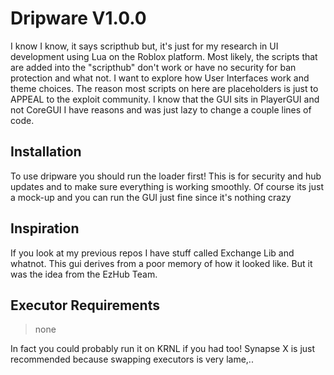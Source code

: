 # Dripware V1.0.0
I know I know, it says scripthub but, it's just for my research in UI development using Lua on the Roblox platform. Most likely, the scripts that are added into the "scripthub" don't work or have no security for ban protection and what not. I want to explore how User Interfaces work and theme choices. The reason most scripts on here are placeholders is just to APPEAL to the exploit community. I know that the GUI sits in PlayerGUI and not CoreGUI I have reasons and was just lazy to change a couple lines of code.

## Installation
To use dripware you should run the loader first! This is for security and hub updates and to make sure everything is working smoothly. Of course its just a mock-up and you can run the GUI just fine since it's nothing crazy


## Inspiration
If you look at my previous repos I have stuff called Exchange Lib and whatnot. This gui derives from a poor memory of how it looked like. But it was the idea from the EzHub Team.


## Executor Requirements
>none

In fact you could probably run it on KRNL if you had too! Synapse X is just recommended because swapping executors is very lame,..
